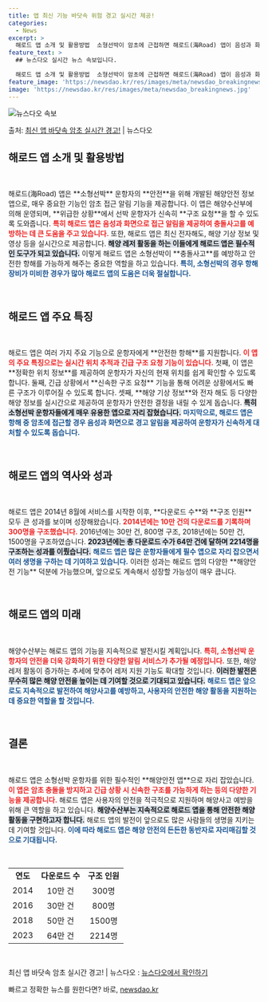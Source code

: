 ```yaml
---
title: 앱 최신 기능 바닷속 위험 경고 실시간 제공!
categories:
  - News
excerpt: >
  해로드 앱 소개 및 활용방법  소형선박이 암초에 근접하면 해로드(海Road) 앱이 음성과 화면으로 알려줘 충…
feature_text: >
  ## 뉴스다오 실시간 뉴스 속보입니다.

  해로드 앱 소개 및 활용방법  소형선박이 암초에 근접하면 해로드(海Road) 앱이 음성과 화면으로 알려줘 충…
feature_image: 'https://newsdao.kr/res/images/meta/newsdao_breakingnews.jpg'
image: 'https://newsdao.kr/res/images/meta/newsdao_breakingnews.jpg'
---
```


![뉴스다오 속보](https://newsdao.kr/res/images/meta/newsdao_breakingnews.jpg)

<p>출처: <a href="https://newsdao.kr/4833" rel="dofollow">최신 앱 바닷속 암초 실시간 경고!</a> | 뉴스다오</p>

<h2 data-ke-size="size26">해로드 앱 소개 및 활용방법</h2>
<p data-ke-size="size16">&nbsp;</p> 
해로드(海Road) 앱은 **소형선박** 운항자의 **안전**을 위해 개발된 해양안전 정보 앱으로, 매우 중요한 기능인 암초 접근 알림 기능을 제공합니다. 이 앱은 해양수산부에 의해 운영되며, **위급한 상황**에서 선박 운항자가 신속히 **구조 요청**을 할 수 있도록 도와줍니다. <b><span style="color: #ee2323;">특히 해로드 앱은 음성과 화면으로 접근 알림을 제공하여 충돌사고를 예방하는 데 큰 도움을 주고 있습니다.</span></b>  
또한, 해로드 앱은 최신 전자해도, 해양 기상 정보 및 영상 등을 실시간으로 제공합니다. <b><span style="background-color: #21538527;">해양 레저 활동을 하는 이들에게 해로드 앱은 필수적인 도구가 되고 있습니다.</span></b>  이렇게 해로드 앱은 소형선박이 **충돌사고**를 예방하고 안전한 항해를 가능하게 해주는 중요한 역할을 하고 있습니다. <b><span style="color: #1a5490;">특히, 소형선박의 경우 항해 장비가 미비한 경우가 많아 해로드 앱의 도움은 더욱 절실합니다.</span></b> 

<p data-ke-size="size16">&nbsp;</p> 
<h2 data-ke-size="size26">해로드 앱 주요 특징</h2>
<p data-ke-size="size16">&nbsp;</p> 
해로드 앱은 여러 가지 주요 기능으로 운항자에게 **안전한 항해**를 지원합니다. <b><span style="color: #ee2323;">이 앱의 주요 특징으로는 실시간 위치 추적과 긴급 구조 요청 기능이 있습니다.</span></b> 첫째, 이 앱은 **정확한 위치 정보**를 제공하여 운항자가 자신의 현재 위치를 쉽게 확인할 수 있도록 합니다. 둘째, 긴급 상황에서 **신속한 구조 요청** 기능을 통해 어려운 상황에서도 빠른 구조가 이루어질 수 있도록 합니다. 셋째, **해양 기상 정보**와 전자 해도 등 다양한 해양 정보를 실시간으로 제공하여 운항자가 안전한 결정을 내릴 수 있게 돕습니다. <b><span style="background-color: #21538527;">특히 소형선박 운항자들에게 매우 유용한 앱으로 자리 잡혔습니다.</span></b> <b><span style="color: #1a5490;">마지막으로, 해로드 앱은 항해 중 암초에 접근할 경우 음성과 화면으로 경고 알림을 제공하여 운항자가 신속하게 대처할 수 있도록 돕습니다.</span></b>

<p data-ke-size="size16">&nbsp;</p> 
<h2 data-ke-size="size26">해로드 앱의 역사와 성과</h2>
<p data-ke-size="size16">&nbsp;</p> 
해로드 앱은 2014년 8월에 서비스를 시작한 이후, **다운로드 수**와 **구조 인원** 모두 큰 성과를 보이며 성장해왔습니다. <b><span style="color: #ee2323;">2014년에는 10만 건의 다운로드를 기록하며 300명을 구조했습니다.</span></b> 2016년에는 30만 건, 800명 구조, 2018년에는 50만 건, 1500명을 구조하였습니다. <b><span style="background-color: #21538527;">2023년에는 총 다운로드 수가 64만 건에 달하며 2214명을 구조하는 성과를 이뤘습니다.</span></b> <b><span style="color: #1a5490;">해로드 앱은 많은 운항자들에게 필수 앱으로 자리 잡으면서 여러 생명을 구하는 데 기여하고 있습니다.</span></b> 이러한 성과는 해로드 앱의 다양한 **해양안전 기능** 덕분에 가능했으며, 앞으로도 계속해서 성장할 가능성이 매우 큽니다. 

<p data-ke-size="size16">&nbsp;</p> 
<h2 data-ke-size="size26">해로드 앱의 미래</h2>
<p data-ke-size="size16">&nbsp;</p> 
해양수산부는 해로드 앱의 기능을 지속적으로 발전시킬 계획입니다. <b><span style="color: #ee2323;">특히, 소형선박 운항자의 안전을 더욱 강화하기 위한 다양한 알림 서비스가 추가될 예정입니다.</span></b> 또한, 해양 레저 활동이 증가하는 추세에 맞추어 레저 지원 기능도 확대할 것입니다. <b><span style="background-color: #21538527;">이러한 발전은 무수히 많은 해양 안전을 높이는 데 기여할 것으로 기대되고 있습니다.</span></b> <b><span style="color: #1a5490;">해로드 앱은 앞으로도 지속적으로 발전하여 해양사고를 예방하고, 사용자의 안전한 해양 활동을 지원하는 데 중요한 역할을 할 것입니다.</span></b>

<p data-ke-size="size16">&nbsp;</p> 
<h2 data-ke-size="size26">결론</h2>
<p data-ke-size="size16">&nbsp;</p> 
해로드 앱은 소형선박 운항자를 위한 필수적인 **해양안전 앱**으로 자리 잡았습니다. <b><span style="color: #ee2323;">이 앱은 암초 충돌을 방지하고 긴급 상황 시 신속한 구조를 가능하게 하는 등의 다양한 기능을 제공합니다.</span></b> 해로드 앱은 사용자의 안전을 적극적으로 지원하며 해양사고 예방을 위해 큰 역할을 하고 있습니다. <b><span style="background-color: #21538527;">해양수산부는 지속적으로 해로드 앱을 통해 안전한 해양 활동을 구현하고자 합니다.</span></b> 해로드 앱의 발전이 앞으로도 많은 사람들의 생명을 지키는 데 기여할 것입니다. <b><span style="color: #1a5490;">이에 따라 해로드 앱은 해양 안전의 든든한 동반자로 자리매김할 것으로 기대됩니다.</span></b> 

<p data-ke-size="size16">&nbsp;</p> 
<table style="width: 100%; border-collapse: collapse;">
    <tbody>
        <tr>
            <td style="text-align: center; height: 17px;"><b>연도</b></td>
            <td style="text-align: center; height: 17px;"><b>다운로드 수</b></td>
            <td style="text-align: center; height: 17px;"><b>구조 인원</b></td>
        </tr>
        <tr>
            <td style="text-align: center; height: 17px;">2014</td>
            <td style="text-align: center; height: 17px;">10만 건</td>
            <td style="text-align: center; height: 17px;">300명</td>
        </tr>
        <tr>
            <td style="text-align: center; height: 17px;">2016</td>
            <td style="text-align: center; height: 17px;">30만 건</td>
            <td style="text-align: center; height: 17px;">800명</td>
        </tr>
        <tr>
            <td style="text-align: center; height: 17px;">2018</td>
            <td style="text-align: center; height: 17px;">50만 건</td>
            <td style="text-align: center; height: 17px;">1500명</td>
        </tr>
        <tr>
            <td style="text-align: center; height: 17px;">2023</td>
            <td style="text-align: center; height: 17px;">64만 건</td>
            <td style="text-align: center; height: 17px;">2214명</td>
        </tr>
    </tbody>
</table>

<p data-ke-size="size16">&nbsp;</p> 
최신 앱 바닷속 암초 실시간 경고! | 뉴스다오  : <a href="https://newsdao.kr/4833" target="_blank">뉴스다오에서 확인하기</a> 

빠르고 정확한 뉴스를 원한다면? 바로, <a href="https://newsdao.kr" rel="dofollow">newsdao.kr</a>


